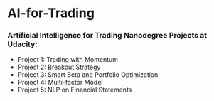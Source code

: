 # AI-for-Trading

### Artificial Intelligence for Trading Nanodegree Projects at Udacity:

* Project 1: Trading with Momentum
* Project 2: Breakout Strategy
* Project 3: Smart Beta and Portfolio Optimization
* Project 4: Multi-factor Model
* Project 5: NLP on Financial Statements
